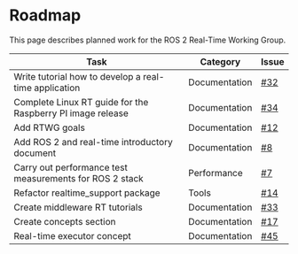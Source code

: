 # Roadmap

This page describes planned work for the ROS 2 Real-Time Working Group.


| **Task**                                                   | **Category**  | **Issue**                                                    |
| ---------------------------------------------------------- | ------------- | ------------------------------------------------------------ |
| Write tutorial how to develop a real-time application      | Documentation | [#32](https://github.com/ros-realtime/community/issues/32)   |
| Complete Linux RT guide for the Raspberry PI image release | Documentation | [#34](https://github.com/ros-realtime/community/issues/34)   |
| Add RTWG goals                                             | Documentation | [#12](https://github.com/ros-realtime/community/issues/12)   |
| Add ROS 2 and real-time introductory document              | Documentation | [#8](https://github.com/ros-realtime/community/issues/8)   |
| Carry out performance test measurements for ROS 2 stack    | Performance   | [#7](https://github.com/ros-realtime/community/issues/7)     |
| Refactor realtime_support package                          | Tools         | [#14](https://github.com/ros-realtime/community/issues/14)   |
| Create middleware RT tutorials                             | Documentation | [#33](https://github.com/ros-realtime/community/issues/33)   |
| Create concepts section                                    | Documentation | [#17](https://github.com/ros-realtime/ros-realtime.github.io/issues/10) |
| Real-time executor concept                                 | Documentation | [#45](https://github.com/ros-realtime/community/issues/45)   |
